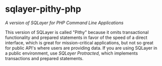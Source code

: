 # sqlayer-pithy-php
_A version of SQLayer for PHP Command Line Applications_

This version of SQLayer is called "Pithy" because it omits transactional functionality and prepared statements in favor of the speed of a direct interface, which is great for mission-critical applications, but not so great for public API's where users are providing data. If you are using SQLayer in a public environment, use *SQLayer Protracted*, which implements transactions and prepared statements.
